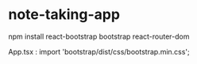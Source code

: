 # note-taking-app

npm install react-bootstrap bootstrap react-router-dom 

App.tsx : import 'bootstrap/dist/css/bootstrap.min.css';
